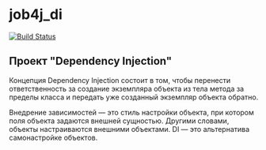 # job4j_di
[![Build Status](https://app.travis-ci.com/ftptpf/job4j_di.svg?branch=master)](https://app.travis-ci.com/ftptpf/job4j_di)

## Проект "Dependency Injection"

Концепция Dependency Injection состоит в том, 
чтобы перенести ответственность за создание экземпляра объекта из тела метода за пределы класса 
и передать уже созданный экземпляр объекта обратно.

Внедрение зависимостей — это стиль настройки объекта, при котором поля объекта задаются внешней сущностью. 
Другими словами, объекты настраиваются внешними объектами. DI — это альтернатива самонастройке объектов.
